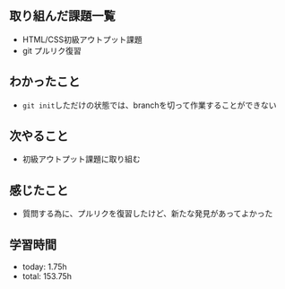  ##  取り組んだ課題一覧

- HTML/CSS初級アウトプット課題
- git プルリク復習

 ##  わかったこと

- `git init`しただけの状態では、branchを切って作業することができない

 ##  次やること

- 初級アウトプット課題に取り組む

 ##  感じたこと

- 質問する為に、プルリクを復習したけど、新たな発見があってよかった

 ##  学習時間
- today: 1.75h
- total: 153.75h
